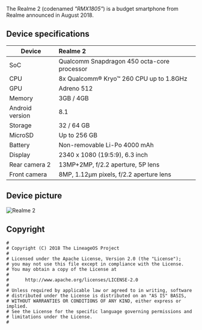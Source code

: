 The Realme 2 (codenamed _"RMX1805"_) is a budget smartphone from Realme announced in August 2018.

## Device specifications

| Device                  | Realme 2                                                    |
| ----------------------- | :---------------------------------------------------------- |
| SoC                     | Qualcomm Snapdragon 450 octa-core processor                 |
| CPU                     | 8x Qualcomm® Kryo™ 260 CPU up to 1.8GHz                     |
| GPU                     | Adreno 512                                                  |
| Memory                  | 3GB / 4GB                                                   |
| Android version         | 8.1                                                         |
| Storage                 | 32 / 64 GB                                                  |
| MicroSD                 | Up to 256 GB                                                |
| Battery                 | Non-removable Li-Po 4000 mAh                                |
| Display                 | 2340 x 1080 (19:5:9), 6.3 inch                              |
| Rear camera 2           | 13MP+2MP, f/2.2 aperture, 5P lens                           |
| Front camera            | 8MP, 1.12μm pixels, f/2.2 aperture lens                     |


## Device picture

![Realme 2](https://androidjunglee.com/wp-content/uploads/2018/08/vlcsnap-2018-08-28-17h45m49s127.png)

## Copyright

```
#
# Copyright (C) 2018 The LineageOS Project
#
# Licensed under the Apache License, Version 2.0 (the "License");
# you may not use this file except in compliance with the License.
# You may obtain a copy of the License at
#
#      http://www.apache.org/licenses/LICENSE-2.0
#
# Unless required by applicable law or agreed to in writing, software
# distributed under the License is distributed on an "AS IS" BASIS,
# WITHOUT WARRANTIES OR CONDITIONS OF ANY KIND, either express or implied.
# See the License for the specific language governing permissions and
# limitations under the License.
#
